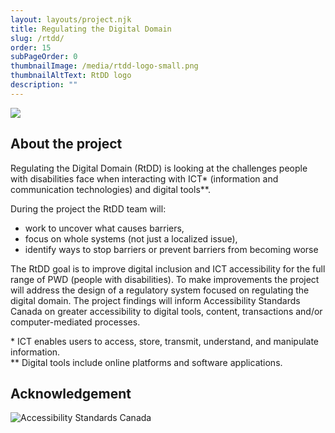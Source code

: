 ```yaml
---
layout: layouts/project.njk
title: Regulating the Digital Domain
slug: /rtdd/
order: 15
subPageOrder: 0
thumbnailImage: /media/rtdd-logo-small.png
thumbnailAltText: RtDD logo
description: ""
---
```

![](/media/rtdd-logo-small.png)

## A﻿bout the project

Regulating the Digital Domain (RtDD) is looking at the challenges people with disabilities face when interacting with ICT\* (information and communication technologies) and digital tools\**. 

During the project the RtDD team will:

* work to uncover what causes barriers, 
* focus on whole systems (not just a localized issue), 
* identify ways to stop barriers or prevent barriers from becoming worse 

The RtDD goal is to improve digital inclusion and ICT accessibility for the full range of PWD (people with disabilities). To make improvements the project will address the design of a regulatory system focused on regulating the digital domain. The project findings will inform Accessibility Standards Canada on greater accessibility to digital tools, content, transactions and/or computer-mediated processes.

\* ICT enables users to access, store, transmit, understand, and manipulate information. \
\*\* Digital tools include online platforms and software applications.

## Acknowledgement



![Accessibility Standards Canada](/media/asc-signature-en-fr-black.png)